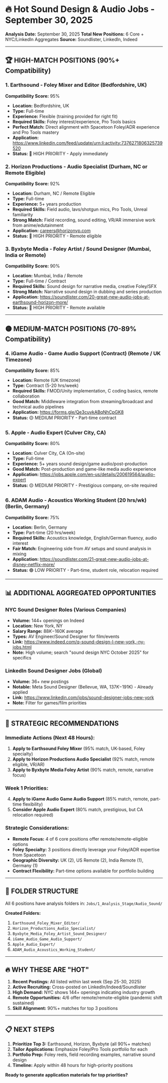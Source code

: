 # 🔥 Hot Sound Design & Audio Jobs - September 30, 2025

**Analysis Date:** September 30, 2025
**Total New Positions:** 6 Core + NYC/LinkedIn Aggregates
**Source:** Soundlister, LinkedIn, Indeed

---

## 🏆 HIGH-MATCH POSITIONS (90%+ Compatibility)

### 1. **Earthsound - Foley Mixer and Editor** (Bedfordshire, UK)
**Compatibility Score:** 95%
- **Location:** Bedfordshire, UK
- **Type:** Full-time
- **Experience:** Flexible (training provided for right fit)
- **Required Skills:** Foley interest/experience, Pro Tools basics
- **Perfect Match:** Direct alignment with Spacetoon Foley/ADR experience and Pro Tools mastery
- **Application:** https://www.linkedin.com/feed/update/urn:li:activity:7376271806325739520
- **Status:** 🔴 HIGH PRIORITY - Apply immediately

### 2. **Horizon Productions - Audio Specialist** (Durham, NC or Remote Eligible)
**Compatibility Score:** 92%
- **Location:** Durham, NC / Remote Eligible
- **Type:** Full-time
- **Experience:** 5+ years production
- **Required Skills:** Field audio, lavs/shotgun mics, Pro Tools, Unreal familiarity
- **Strong Match:** Field recording, sound editing, VR/AR immersive work from anime/edutainment
- **Application:** careers@horizonvp.com
- **Status:** 🔴 HIGH PRIORITY - Remote eligible

### 3. **Byxbyte Media - Foley Artist / Sound Designer** (Mumbai, India or Remote)
**Compatibility Score:** 90%
- **Location:** Mumbai, India / Remote
- **Type:** Full-time / Contract
- **Required Skills:** Sound design for narrative media, creative Foley/SFX
- **Strong Match:** Narrative sound design in dubbing and series production
- **Application:** https://soundlister.com/20-great-new-audio-jobs-at-earthsound-horizon-more/
- **Status:** 🔴 HIGH PRIORITY - Remote available

---

## 🟡 MEDIUM-MATCH POSITIONS (70-89% Compatibility)

### 4. **iGame Audio - Game Audio Support (Contract)** (Remote / UK Timezone)
**Compatibility Score:** 85%
- **Location:** Remote (UK timezone)
- **Type:** Contract (5-20 hrs/week)
- **Required Skills:** FMOD/Unity implementation, C coding basics, remote collaboration
- **Good Match:** Middleware integration from streaming/broadcast and technical audio pipelines
- **Application:** https://forms.gle/Qe3cuykABqNhCpGK8
- **Status:** 🟡 MEDIUM PRIORITY - Part-time contract

### 5. **Apple - Audio Expert** (Culver City, CA)
**Compatibility Score:** 80%
- **Location:** Culver City, CA (On-site)
- **Type:** Full-time
- **Experience:** 5+ years sound design/game audio/post-production
- **Good Match:** Post-production and game-like media audio experience
- **Application:** https://jobs.apple.com/en-us/details/200619564/audio-expert
- **Status:** 🟡 MEDIUM PRIORITY - Prestigious company, on-site required

### 6. **ADAM Audio - Acoustics Working Student (20 hrs/wk)** (Berlin, Germany)
**Compatibility Score:** 75%
- **Location:** Berlin, Germany
- **Type:** Part-time (20 hrs/week)
- **Required Skills:** Acoustics knowledge, English/German fluency, audio interest
- **Fair Match:** Engineering side from AV setups and sound analysis in mixing
- **Application:** https://soundlister.com/21-great-new-audio-jobs-at-disney-netflix-more/
- **Status:** 🟢 LOW PRIORITY - Part-time, student role, relocation required

---

## 📊 ADDITIONAL AGGREGATED OPPORTUNITIES

### NYC Sound Designer Roles (Various Companies)
- **Volume:** 144+ openings on Indeed
- **Location:** New York, NY
- **Salary Range:** $88K-$160K average
- **Types:** AV Engineer/Sound Designer for film/events
- **Link:** https://www.indeed.com/q-sound-design-l-new-york,-ny-jobs.html
- **Note:** High volume; search "sound design NYC October 2025" for specifics

### LinkedIn Sound Designer Jobs (Global)
- **Volume:** 36+ new postings
- **Notable:** Meta Sound Designer (Bellevue, WA, $137K-$191K) - Already applied
- **Link:** https://www.linkedin.com/jobs/sound-designer-jobs-new-york
- **Note:** Filter for games/film priorities

---

## 🎯 STRATEGIC RECOMMENDATIONS

### **Immediate Actions (Next 48 Hours):**
1. **Apply to Earthsound Foley Mixer** (95% match, UK-based, Foley specialty)
2. **Apply to Horizon Productions Audio Specialist** (92% match, remote eligible, VR/AR)
3. **Apply to Byxbyte Media Foley Artist** (90% match, remote, narrative focus)

### **Week 1 Priorities:**
4. **Apply to iGame Audio Game Audio Support** (85% match, remote, part-time flexibility)
5. **Consider Apple Audio Expert** (80% match, prestigious, but CA relocation required)

### **Strategic Considerations:**
- **Remote Focus:** 4 of 6 core positions offer remote/remote-eligible options
- **Foley Specialty:** 3 positions directly leverage your Foley/ADR expertise from Spacetoon
- **Geographic Diversity:** UK (2), US Remote (2), India Remote (1), Germany (1)
- **Contract Flexibility:** Part-time options available for portfolio building

---

## 📁 FOLDER STRUCTURE

All 6 positions have analysis folders in:
`Jobs/1_Analysis_Stage/Audio_Sound/`

**Created Folders:**
1. `Earthsound_Foley_Mixer_Editor/`
2. `Horizon_Productions_Audio_Specialist/`
3. `Byxbyte_Media_Foley_Artist_Sound_Designer/`
4. `iGame_Audio_Game_Audio_Support/`
5. `Apple_Audio_Expert/`
6. `ADAM_Audio_Acoustics_Working_Student/`

---

## 🔥 WHY THESE ARE "HOT"

1. **Recent Postings:** All listed within last week (Sep 25-30, 2025)
2. **Active Recruiting:** Cross-posted on LinkedIn/Indeed/Soundlister
3. **High Demand:** NYC shows 144+ openings indicating industry growth
4. **Remote Opportunities:** 4/6 offer remote/remote-eligible (pandemic shift sustained)
5. **Skill Alignment:** 90%+ matches for top 3 positions

---

## 📋 NEXT STEPS

1. **Prioritize Top 3:** Earthsound, Horizon, Byxbyte (all 90%+ matches)
2. **Tailor Applications:** Emphasize Foley/Pro Tools portfolio for each
3. **Portfolio Prep:** Foley reels, field recording examples, narrative sound design
4. **Timeline:** Apply within 48 hours for high-priority positions

**Ready to generate application materials for top priorities?**

